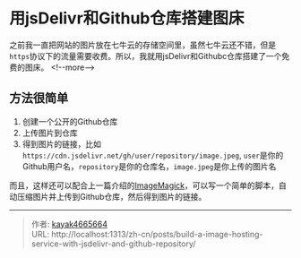 # 用jsDelivr和Github仓库搭建图床

之前我一直把网站的图片放在七牛云的存储空间里，虽然七牛云还不错，但是`https`协议下的流量需要收费。所以，我就用jsDelivr和Githubc仓库搭建了一个免费的图床。
&lt;!--more--&gt;

## 方法很简单
1. 创建一个公开的Github仓库
2. 上传图片到仓库
3. 得到图片的链接，比如`https://cdn.jsdelivr.net/gh/user/repository/image.jpeg`, `user`是你的Github用户名，`repository`是你的仓库名，`image.jpeg`是你上传的图片名

而且，这样还可以配合上一篇介绍的[ImageMagick](https://www.kayak4665664.com/zh-cn/Use-ImageMagick-to-compress-the-image-in-the-command-line)，可以写一个简单的脚本，自动压缩图片并上传到Github仓库，然后得到图片的链接。

---

> 作者: [kayak4665664](https://github.com/kayak4665664)  
> URL: http://localhost:1313/zh-cn/posts/build-a-image-hosting-service-with-jsdelivr-and-github-repository/  

